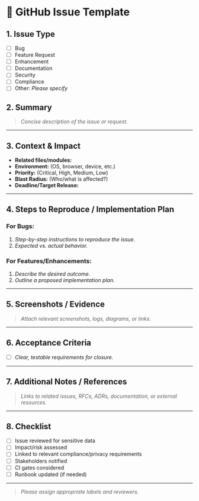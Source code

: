# 📝 GitHub Issue Template

## 1. Issue Type
- [ ] Bug
- [ ] Feature Request
- [ ] Enhancement
- [ ] Documentation
- [ ] Security
- [ ] Compliance
- [ ] Other: _Please specify_

## 2. Summary
> _Concise description of the issue or request._

---

## 3. Context & Impact
- **Related files/modules:**
- **Environment:** (OS, browser, device, etc.)
- **Priority:** (Critical, High, Medium, Low)
- **Blast Radius:** (Who/what is affected?)
- **Deadline/Target Release:**

---

## 4. Steps to Reproduce / Implementation Plan
### For Bugs:
1. _Step-by-step instructions to reproduce the issue._
2. _Expected vs. actual behavior._

### For Features/Enhancements:
1. _Describe the desired outcome._
2. _Outline a proposed implementation plan._

---

## 5. Screenshots / Evidence
> _Attach relevant screenshots, logs, diagrams, or links._

---

## 6. Acceptance Criteria
- [ ] _Clear, testable requirements for closure._

---

## 7. Additional Notes / References
> _Links to related issues, RFCs, ADRs, documentation, or external resources._

---

## 8. Checklist
- [ ] Issue reviewed for sensitive data
- [ ] Impact/risk assessed
- [ ] Linked to relevant compliance/privacy requirements
- [ ] Stakeholders notified
- [ ] CI gates considered
- [ ] Runbook updated (if needed)

---

> _Please assign appropriate labels and reviewers._
